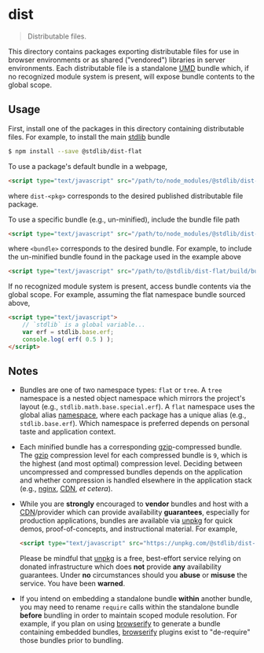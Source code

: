 <!--

@license Apache-2.0

Copyright (c) 2018 The Stdlib Authors.

Licensed under the Apache License, Version 2.0 (the "License");
you may not use this file except in compliance with the License.
You may obtain a copy of the License at

   http://www.apache.org/licenses/LICENSE-2.0

Unless required by applicable law or agreed to in writing, software
distributed under the License is distributed on an "AS IS" BASIS,
WITHOUT WARRANTIES OR CONDITIONS OF ANY KIND, either express or implied.
See the License for the specific language governing permissions and
limitations under the License.

-->

# dist

> Distributable files.

<!-- Section to include introductory text. Make sure to keep an empty line after the intro `section` element and another before the `/section` close. -->

<section class="intro">

This directory contains packages exporting distributable files for use in browser environments or as shared ("vendored") libraries in server environments. Each distributable file is a standalone [UMD][umd] bundle which, if no recognized module system is present, will expose bundle contents to the global scope.

</section>

<!-- /.intro -->

<!-- Section to include usage notes. -->

<section class="usage">

## Usage

First, install one of the packages in this directory containing distributable files. For example, to install the main [stdlib][stdlib] bundle

```bash
$ npm install --save @stdlib/dist-flat
```

To use a package's default bundle in a webpage,

```html
<script type="text/javascript" src="/path/to/node_modules/@stdlib/dist-<pkg>"></script>
```

where `dist-<pkg>` corresponds to the desired published distributable file package.

To use a specific bundle (e.g., un-minified), include the bundle file path

```html
<script type="text/javascript" src="/path/to/node_modules/@stdlib/dist-<pkg>/build/<bundle>.js"></script>
```

where `<bundle>` corresponds to the desired bundle. For example, to include the un-minified bundle found in the package used in the example above

```html
<script type="text/javascript" src="/path/to/@stdlib/dist-flat/build/bundle.js"></script>
```

If no recognized module system is present, access bundle contents via the global scope. For example, assuming the flat namespace bundle sourced above,

```html
<script type="text/javascript">
    // `stdlib` is a global variable...
    var erf = stdlib.base.erf;
    console.log( erf( 0.5 ) );
</script>
```

</section>

<!-- /.usage -->

<!-- Section to include usage notes. Make sure to keep an empty line after the `section` element and another before the `/section` close. -->

<section class="notes">

## Notes

-   Bundles are one of two namespace types: `flat` or `tree`. A `tree` namespace is a nested object namespace which mirrors the project's layout (e.g., `stdlib.math.base.special.erf`). A `flat` namespace uses the global alias [namespace][@stdlib/namespace], where each package has a unique alias (e.g., `stdlib.base.erf`). Which namespace is preferred depends on personal taste and application context.

-   Each minified bundle has a corresponding [gzip][gzip]-compressed bundle. The [gzip][gzip] compression level for each compressed bundle is `9`, which is the highest (and most optimal) compression level. Deciding between uncompressed and compressed bundles depends on the application and whether compression is handled elsewhere in the application stack (e.g., [nginx][nginx], [CDN][cdn], _et cetera_).

-   While you are **strongly** encouraged to **vendor** bundles and host with a [CDN][cdn]/provider which can provide availability **guarantees**, especially for production applications, bundles are available via [unpkg][unpkg] for quick demos, proof-of-concepts, and instructional material. For example,

    ```html
    <script type="text/javascript" src="https://unpkg.com/@stdlib/dist-flat"></script>
    ```

    Please be mindful that [unpkg][unpkg] is a free, best-effort service relying on donated infrastructure which does **not** provide **any** availability guarantees. Under **no** circumstances should you **abuse** or **misuse** the service. You have been **warned**.

-   If you intend on embedding a standalone bundle **within** another bundle, you may need to rename `require` calls within the standalone bundle **before** bundling in order to maintain scoped module resolution. For example, if you plan on using [browserify][browserify] to generate a bundle containing embedded bundles, [browserify][browserify] plugins exist to "de-require" those bundles prior to bundling.

</section>

<!-- /.notes -->

<!-- Section for all links. Make sure to keep an empty line after the `section` element and another before the `/section` close. -->

<section class="links">

[umd]: https://github.com/umdjs/umd

[gzip]: https://en.wikipedia.org/wiki/Gzip

[nginx]: http://nginx.org/en/docs/

[cdn]: https://en.wikipedia.org/wiki/Content_delivery_network

[unpkg]: https://unpkg.com/#/

[browserify]: https://github.com/browserify/browserify

[stdlib]: https://github.com/stdlib-js/stdlib

[@stdlib/namespace]: https://github.com/stdlib-js/stdlib

</section>

<!-- /.links -->
